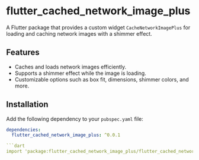 # flutter_cached_network_image_plus

A Flutter package that provides a custom widget `CacheNetworkImagePlus` for loading and caching network images with a shimmer effect.

## Features

- Caches and loads network images efficiently.
- Supports a shimmer effect while the image is loading.
- Customizable options such as box fit, dimensions, shimmer colors, and more.

## Installation

Add the following dependency to your `pubspec.yaml` file:

```yaml
dependencies:
  flutter_cached_network_image_plus: ^0.0.1

```dart
import 'package:flutter_cached_network_image_plus/flutter_cached_network_image_plus.dart';


